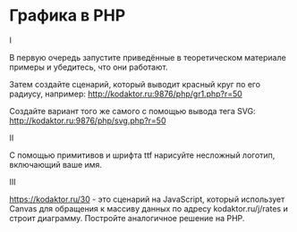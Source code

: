 # Графика в PHP

I

В первую очередь запустите приведённые в теоретическом материале примеры и убедитесь, что они работают.

Затем создайте сценарий, который выводит красный круг по его радиусу, например: http://kodaktor.ru:9876/php/gr1.php?r=50

Создайте вариант того же самого с помощью вывода тега SVG: http://kodaktor.ru:9876/php/svg.php?r=50

II

С помощью примитивов и шрифта ttf нарисуйте несложный логотип, включающий ваше имя.

III

https://kodaktor.ru/30 - это сценарий на JavaScript, который использует Canvas для обращения к массиву данных по адресу kodaktor.ru/j/rates и строит диаграмму. Постройте аналогичное решение на PHP.




